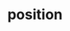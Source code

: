 ---
title: "position"
description: "Tests for CSS positioning include `relative`, `absolute`, `fixed` and `sticky`."
category: css
keywords: absolute, sticky, fixed, relative, static
last_test_date: "2021-05-16"
test_url: "/tests/css-positioning.html"
test_results_url: "https://app.emailonacid.com/app/acidtest/E45AW3a9IiIhUSBpv3dc1qPfMiMN8mLepy5BsvqtpXhhy/list"
stats: {
    apple-mail: {
        macos: {
            "14":"a #1"
        },
        ios: {
            "14.5":"a #1"
        }
    },
    gmail: {
        desktop-webmail: {
            "2021-05":"n"
        },
        ios: {
            "2021-05":"n"
        },
        android: {
            "2021-05":"n"
        },
        mobile-webmail: {
            "2021-05":"n"
        }
    },
    orange: {
        desktop-webmail: {
            "2021-05":"a #1"
        },
        ios: {
            "2021-05":"a #1"
        },
        android: {
            "2021-05":"a #1"
        }
    },
    outlook: {
        outlook-one: {
            "2022-05": "a #2"
        },
        windows: {
            "2007":"n",
            "2010":"n",
            "2013":"n",
            "2016":"n",
            "2019":"n"
        },
        windows-mail: {
            "2021-05":"n"
        },
        macos: {
            "2016":"y",
            "16.50":"y"
        },
        outlook-com: {
            "2021-05":"a #2"
        },
        ios: {
            "2021-05":"n"
        },
        android: {
            "2021-05":"a #2"
        }
    },
    samsung-email: {
        android: {
            "6.0":"a #1"
        }
    },
    sfr: {
        desktop-webmail: {
            "2021-05":"a #4"
        },
        ios: {
            "2021-05":"a #4"
        },
        android: {
            "2021-05":"a #4"
        }
    },
    thunderbird: {
        macos: {
            "78.10":"y"
        }
    },
    aol: {
        desktop-webmail: {
            "2021-05":"a #3"
        },
        ios: {
            "2021-05":"a #3"
        },
        android: {
            "2021-05":"a #3"
        }
    },
    yahoo: {
        desktop-webmail: {
            "2021-05":"a #3"
        },
        ios: {
            "2021-05":"a #3"
        },
        android: {
            "2021-05":"a #3"
        }
    },
    protonmail: {
        desktop-webmail: {
            "2021-05":"y"
        },
        ios: {
            "2021-05":"y"
        },
        android: {
            "2021-05":"y"
        }
    },
    hey: {
        desktop-webmail: {
            "2021-05":"a #4"
        }
    },
    mail-ru: {
        desktop-webmail: {
            "2021-05":"n"
        }
    },
    fastmail: {
        desktop-webmail: {
            "2021-07": "a #1 #6"
        }
    },
    laposte: {
        desktop-webmail: {
            "2021-08": "a #4"
        }
    },
    gmx: {
        desktop-webmail: {
            "2022-06": "y #2"
        },
        ios: {
            "2022-06": "y"
        },
        android: {
            "2022-06": "y #5"
        }
    },
    web-de: {
        desktop-webmail: {
            "2022-06": "y #2"
        },
        ios: {
            "2022-06": "y"
        },
        android: {
            "2022-06": "y #5"
        }
    },
    ionos-1and1: {
        desktop-webmail: {
            "2022-06": "y"
        },
        android: {
            "2022-06": "y #5"
        }
    }
}
notes_by_num: {
    "1": "Partial. Supports `relative`, `absolute` but not `sticky` and `fixed`.",
    "2": "Partial. Supports `sticky` but not `relative`, `absolute` and `fixed`.",
    "3": "Partial. Supports `relative` but not  `absolute`, `sticky` and `fixed`.",
    "4": "Partial. Supports `relative` and `sticky` but not `absolute` and `fixed`.",
    "5": "Buggy. `fixed` elements scroll with page.",
    "6": "Buggy. `fixed` is replaced by `absolute`.",
}
links: {
    "Can I use: CSS property: position":"https://caniuse.com/mdn-css_properties_position",
    "MDN: position":"https://developer.mozilla.org/en-US/docs/Web/CSS/position"
}
---